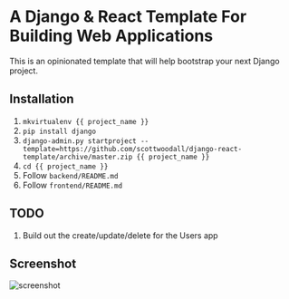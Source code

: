 # A Django & React Template For Building Web Applications
This is an opinionated template that will help bootstrap your next Django project.

## Installation
1. `mkvirtualenv {{ project_name }}`
1. `pip install django`
1. `django-admin.py startproject --template=https://github.com/scottwoodall/django-react-template/archive/master.zip {{ project_name }}`
1. `cd {{ project_name }}`
1. Follow `backend/README.md`
1. Follow `frontend/README.md`

## TODO
1. Build out the create/update/delete for the Users app

## Screenshot
![screenshot](https://github.com/scottwoodall/django-react-template/blob/master/screenshot.png)
